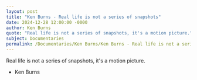 ```yaml
---
layout: post
title: "Ken Burns - Real life is not a series of snapshots"
date: 2024-12-28 12:00:00 -0000
author: Ken Burns
quote: "Real life is not a series of snapshots, it's a motion picture."
subject: Documentaries
permalink: /Documentaries/Ken Burns/Ken Burns - Real life is not a series of snapshots
---
```


Real life is not a series of snapshots, it's a motion picture.

- Ken Burns
